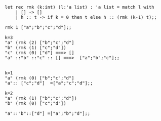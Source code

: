 <pre>

let rec rmk (k:int) (l:'a list) : 'a list = match l with
    | [] -> []
    | h :: t -> if k = 0 then t else h :: (rmk (k-1) t);;
         
rmk 1 ["a";"b";"c";"d"];;

k=3
"a" (rmk (2) ["b";"c";"d"]
"b" (rmk (1) ["c";"d"])
"c" (rmk (0) ["d"] ===> []
"a" ::"b" ::"c" :: [] ===>  ["a";"b";"c"];;


k=1
"a" (rmk (0) ["b";"c";"d"]
"a":: ["c";"d"]  =["a";"c";"d"];;

k=2
"a" (rmk (1) ["b";"c";"d"])
"b" (rmk (0) ["c";"d"])

"a"::"b"::["d"] =["a";"b";"d"];;

</pre>
